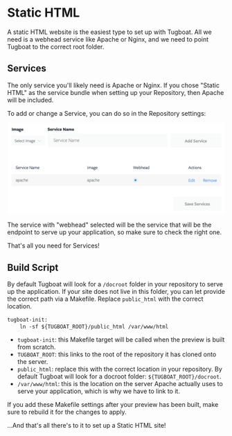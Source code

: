 # Static HTML

A static HTML website is the easiest type to set up with Tugboat. All we need is
a webhead service like Apache or Nginx, and we need to point Tugboat to the
correct root folder.

## Services

The only service you'll likely need is Apache or Nginx. If you chose "Static
HTML" as the service bundle when setting up your Repository, then Apache will be
included.

To add or change a Service, you can do so in the Repository settings:

![Repository Settings: Services](_images/static-html-services.png)

The service with "webhead" selected will be the service that will be the
endpoint to serve up your application, so make sure to check the right one.

That's all you need for Services!

## Build Script

By default Tugboat will look for a `/docroot` folder in your repository to serve
up the application. If your site does not live in this folder, you can let
provide the correct path via a Makefile. Replace `public_html` with the correct
location.

```
tugboat-init:
	ln -sf ${TUGBOAT_ROOT}/public_html /var/www/html
```

- `tugboat-init`: this Makefile target will be called when the preview is built from scratch.
- `TUGBOAT_ROOT`: this links to the root of the repository it has cloned onto the server.
- `public_html`: replace this with the correct location in your repository. By default Tugboat will look for a docroot folder: `${TUGBOAT_ROOT}/docroot`.
- `/var/www/html`: this is the location on the server Apache actually uses to serve your application, which is why we have to link to it.

If you add these Makefile settings after your preview has been built, make sure
to rebuild it for the changes to apply.

...And that's all there's to it to set up a Static HTML site!
